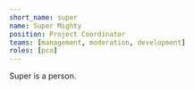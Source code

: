 ```yaml
---
short_name: super
name: Super Mighty
position: Project Coordinator
teams: [management, moderation, development]
roles: [pco]
---
```

Super is a person.